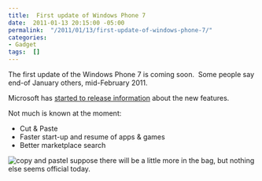 ```yaml
---
title:  First update of Windows Phone 7
date:  2011-01-13 20:15:00 -05:00
permalink:  "/2011/01/13/first-update-of-windows-phone-7/"
categories:
- Gadget
tags:  []
---
```

<p>The first update of the Windows Phone 7 is coming soon.&#160; Some people say end-of January others, mid-February 2011.</p>  <p>Microsoft has <a href="http://www.microsoft.com/windowsphone/en-us/features/update-info.aspx">started to release information</a> about the new features.</p>  <p>Not much is known at the moment:</p>  <ul>   <li>Cut &amp; Paste</li>    <li>Faster start-up and resume of apps &amp; games</li>    <li>Better marketplace search</li> </ul>  <p><img style="display:inline;margin-left:0;margin-right:0;" alt="copy and paste" align="left" src="http://www.microsoft.com/global/windowsphone/en-us/PublishingImages/features/CnP_demo_email_screen.jpg" />I suppose there will be a little more in the bag, but nothing else seems official today.</p>